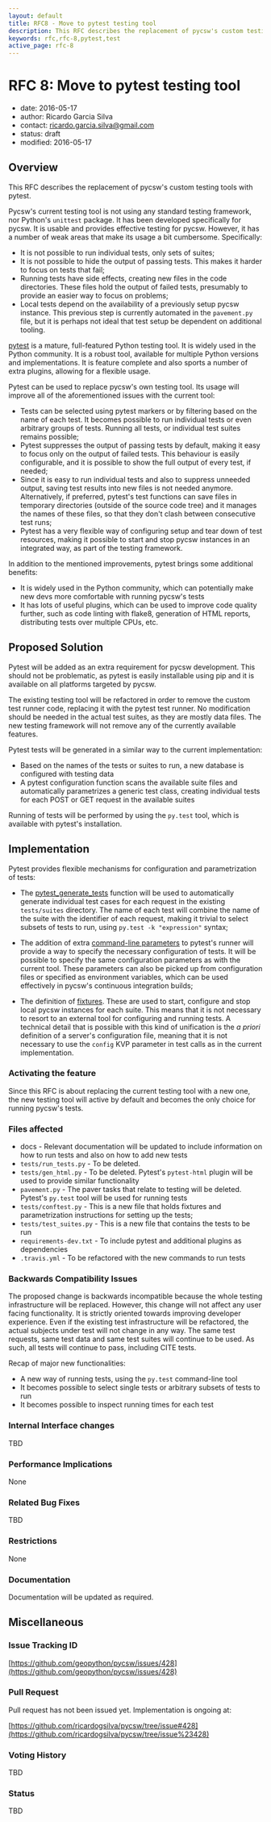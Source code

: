 ```yaml
---
layout: default
title: RFC8 - Move to pytest testing tool
description: This RFC describes the replacement of pycsw's custom testing tools with pytest
keywords: rfc,rfc-8,pytest,test
active_page: rfc-8
---
```


# RFC 8: Move to pytest testing tool

- date: 2016-05-17
- author: Ricardo Garcia Silva
- contact: ricardo.garcia.silva@gmail.com
- status: draft
- modified: 2016-05-17

## Overview

This RFC describes the replacement of pycsw's custom testing tools with pytest.

Pycsw's current testing tool is not using any standard testing framework, nor 
Python's `unittest` package. It has been developed specifically for pycsw. 
It is usable and provides effective testing for pycsw. However, it has a 
number of weak areas that make its usage a bit cumbersome. Specifically:

- It is not possible to run individual tests, only sets of suites;
- It is not possible to hide the output of passing tests. This makes it 
  harder to focus on tests that fail;
- Running tests have side effects, creating new files in the code 
  directories. These files hold the output of failed tests, presumably to 
  provide an easier way to focus on problems;
- Local tests depend on the availability of a previously setup pycsw instance. 
  This previous step is currently automated in the `pavement.py` file, but
  it is perhaps not ideal that test setup be dependent on additional tooling.

[pytest](http://pytest.org/latest/) is a mature, full-featured Python testing 
tool. It is widely used in the Python community. It is a robust tool, 
available for multiple Python versions and implementations. It is feature 
complete and also sports a number of extra plugins, allowing for a flexible 
usage.

Pytest can be used to replace pycsw's own testing tool. Its usage will improve
all of the aforementioned issues with the current tool:

- Tests can be selected using pytest markers or by filtering based on the name
  of each test. It becomes possible to run individual tests or even arbitrary
  groups of tests. Running all tests, or individual test suites remains 
  possible;
- Pytest suppresses the output of passing tests by default, making it easy to
  focus only on the output of failed tests. This behaviour is easily 
  configurable, and it is possible to show the full output of every test, if
  needed;
- Since it is easy to run individual tests and also to suppress unneeded 
  output, saving test results into new files is not needed anymore. 
  Alternatively, if preferred, pytest's test functions can save files 
  in temporary directories (outside of the source code tree) and it manages 
  the names of these files, so that they don't clash between consecutive test 
  runs;
- Pytest has a very flexible way of configuring setup and tear down of test
  resources, making it possible to start and stop pycsw instances in an
  integrated way, as part of the testing framework.

In addition to the mentioned improvements, pytest brings some additional
benefits:

- It is widely used in the Python community, which can potentially make new 
  devs more comfortable with running pycsw's tests
- It has lots of useful plugins, which can be used to improve code quality
  further, such as code linting with flake8, generation of HTML reports, 
  distributing tests over multiple CPUs, etc.

## Proposed Solution

Pytest will be added as an extra requirement for pycsw development. This 
should not be problematic, as pytest is easily installable using pip and
it is available on all platforms targeted by pycsw.

The existing testing tool will be refactored in order to remove the custom
test runner code, replacing it with the pytest test runner. No modification 
should be needed in the actual test suites, as they are mostly data files.
The new testing framework will not remove any of the currently available 
features.

Pytest tests will be generated in a similar way to the current implementation:

- Based on the names of the tests or suites to run, a new database is 
  configured with testing data
- A pytest configuration function scans the available suite files and 
  automatically parametrizes a generic test class, creating individual tests
  for each POST or GET request in the available suites

Running of tests will be performed by using the `py.test` tool, which is 
available with pytest's installation.

## Implementation

Pytest provides flexible mechanisms for configuration and parametrization of 
tests:

-  The [pytest_generate_tests](http://pytest.org/latest/parametrize.html#basic-pytest-generate-tests-example)
   function will be used to automatically generate individual test cases for each
   request in the existing `tests/suites` directory. The name of each test
   will combine the name of the suite with the identifier of each request, making
   it trivial to select subsets of tests to run, using 
   `py.test -k "expression"` syntax;

- The addition of extra [command-line parameters](http://pytest.org/latest/example/simple.html#pass-different-values-to-a-test-function-depending-on-command-line-options) to pytest's runner will provide a way to specify the 
  necessary configuration of tests. It will be possible to specify the same
  configuration parameters as with the current tool. These parameters can 
  also be picked up from configuration files or specified as 
  environment variables, which can be used effectively in pycsw's continuous
  integration builds;

- The definition of [fixtures](http://pytest.org/latest/fixture.html#fixture). 
  These are used to start, configure and stop local pycsw instances for each 
  suite. This means that it is not necessary to resort to an external tool for
  configuring and running tests. A technical detail that is possible with this
  kind of unification is the _a priori_ definition of a server's 
  configuration file, meaning that it is not necessary to use the `config` 
  KVP parameter in test calls as in the current implementation.

### Activating the feature

Since this RFC is about replacing the current testing tool with a new one, 
the new testing tool will active by default and becomes the only choice for 
running pycsw's tests.

### Files affected

- docs - Relevant documentation will be updated to include information on how 
  to run tests and also on how to add new tests
- `tests/run_tests.py` - To be deleted.
- `tests/gen_html.py` - To be deleted. Pytest's `pytest-html` plugin will be 
   used to provide similar functionality
- `pavement.py` - The paver tasks that relate to testing will be deleted. Pytest's 
  `py.test` tool will be used for running tests
- `tests/conftest.py` - This is a new file that holds fixtures and parametrization
  instructions for setting up the tests;
- `tests/test_suites.py` - This is a new file that contains the tests to be run
- `requirements-dev.txt` - To include pytest and additional plugins as 
  dependencies
- `.travis.yml` - To be refactored with the new commands to run tests

### Backwards Compatibility Issues

The proposed change is backwards incompatible because the whole testing 
infrastructure will be replaced. However, this change will not affect any 
user facing functionality. It is strictly oriented towards improving 
developer experience. 
Even if the existing test infrastructure will be refactored, the actual 
subjects under test will not change in any way. The same test requests, 
same test data and same test suites will continue to be used. As such, 
all tests will continue to pass, including CITE tests.

Recap of major new functionalities:

- A new way of running tests, using the `py.test` command-line tool
- It becomes possible to select single tests or arbitrary subsets of tests
  to run
- It becomes possible to inspect running times for each test

### Internal Interface changes

TBD

### Performance Implications

None

### Related Bug Fixes

TBD

### Restrictions

None

### Documentation

Documentation will be updated as required.  

## Miscellaneous

### Issue Tracking ID

[https://github.com/geopython/pycsw/issues/428](https://github.com/geopython/pycsw/issues/428)

### Pull Request

Pull request has not been issued yet. Implementation is ongoing at:

[https://github.com/ricardogsilva/pycsw/tree/issue#428](https://github.com/ricardogsilva/pycsw/tree/issue%23428)

### Voting History

TBD

### Status

TBD
